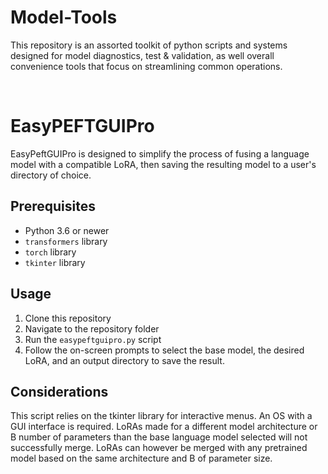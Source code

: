# Model-Tools
This repository is an assorted toolkit of python scripts and systems designed for model diagnostics, test & validation, as well overall convenience tools that focus on streamlining common operations.

 <br> 

# EasyPEFTGUIPro

EasyPeftGUIPro is designed to simplify the process of fusing a language model with a compatible LoRA, then saving the resulting model to a user's directory of choice.

## Prerequisites

- Python 3.6 or newer
- `transformers` library
- `torch` library
- `tkinter` library

## Usage

1. Clone this repository
2. Navigate to the repository folder
3. Run the `easypeftguipro.py` script
4. Follow the on-screen prompts to select the base model, the desired LoRA, and an output directory to save the result.

## Considerations

This script relies on the tkinter library for interactive menus. An OS with a GUI interface is required.
LoRAs made for a different model architecture or B number of parameters than the base language model selected will not successfully merge.
LoRAs can however be merged with any pretrained model based on the same architecture and B of parameter size.

 <br> 

 
